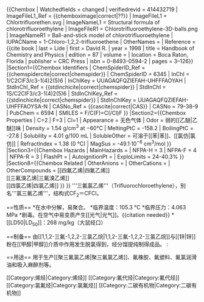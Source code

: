 {{Chembox
| Watchedfields = changed
| verifiedrevid = 414432719
| ImageFileL1_Ref = {{chemboximage|correct|??}}
| ImageFileL1 = Chlortrifluorethen.svg
| ImageNameL1 = Structural formula of chlorotrifluoroethylene
| ImageFileR1 = Chlorotrifluoroethylene-3D-balls.png
| ImageNameR1 = Ball-and-stick model of chlorotrifluoroethylene
| IUPACName = 1-Chloro-1,2,2-trifluoroethene
| OtherNames = 
| Reference = <ref name="hand">
{{cite book  | last = Lide | first = David R. | year = 1998
| title = Handbook of Chemistry and Physics
| edition = 87 | volume =
| location = Boca Raton, Florida
| publisher = CRC Press
| isbn = 0-8493-0594-2 | pages = 3–126}}</ref>
|Section1={{Chembox Identifiers
| ChemSpiderID_Ref = {{chemspidercite|correct|chemspider}}
| ChemSpiderID = 6345
| InChI = 1/C2ClF3/c3-1(4)2(5)6
| InChIKey = UUAGAQFQZIEFAH-UHFFFAOYAH
| StdInChI_Ref = {{stdinchicite|correct|chemspider}}
| StdInChI = 1S/C2ClF3/c3-1(4)2(5)6
| StdInChIKey_Ref = {{stdinchicite|correct|chemspider}}
| StdInChIKey = UUAGAQFQZIEFAH-UHFFFAOYSA-N
| CASNo_Ref = {{cascite|correct|CAS}}
| CASNo = 79-38-9
| PubChem = 6594
| SMILES = F/C(F)=C(/Cl)F
}}
|Section2={{Chembox Properties
| C=2 | F=3 | Cl=1
| Appearance = 无色气体
| Odor = 弱的[[乙醚|乙醚]]味
| Density = 1.54 g/cm<sup>3</sup> at −60°C
| MeltingPtC = -158.2
| BoilingPtC = -27.8
| Solubility = 4.01 g/100 mL
| SolubleOther = 可溶于[[苯|苯]]、[[氯仿|氯仿]]
| RefractIndex = 1.38 (0 °C)
| MagSus = -49.1·10<sup>−6</sup> cm<sup>3</sup>/mol
}}
|Section3={{Chembox Hazards
| MainHazards =
| NFPA-H = 3 | NFPA-F = 4 | NFPA-R = 3
| FlashPt =
| AutoignitionPt =
| ExploLimits = 24-40.3%
}}
|Section8={{Chembox Related
| OtherAnions =
| OtherCations =
| OtherCompounds = [[四氟乙烯|四氟乙烯]]<BR>[[三氟溴乙烯|三氟溴乙烯]]<BR>[[四氯乙烯|四氯乙烯]]
}}
}}
'''三氟氯乙烯'''（Trifluorochloroethylene），别名'''氯三氟乙烯'''，结构式CF<sub>2</sub>＝CFCl。

==性质==
*在水中分解，易聚合。
*临界温度：105.3 °C
*临界压力：4.063 MPa
*剧毒。在空气中易变质产生[[光气|光气]]。{{citation needed}}
*[[LD50|LD<sub>50</sub>]]：268 mg/kg（大鼠经口）

==制备==
由[[1,1,2-三氟-1,2,2-三氯乙烷|1,1,2-三氟-1,2,2-三氯乙烷]]与[[锌|锌]]粉在[[甲醇|甲醇]]介质中作用发生脱氯得到，经分馏提纯制得成品。
:<math>\ CF_2ClCFCl_2+Zn\rightarrow CF_2\!=\!CFCl+ZnCl_2</math>

==用途==
用于生产[[聚三氟氯乙烯|聚三氟氯乙烯]]、氟橡胶、氟塑料、氟氯润滑油和吸入麻醉剂等。

[[Category:烯烃|Category:烯烃]]
[[Category:氟代烃|Category:氟代烃]]
[[Category:氯氟烃|Category:氯氟烃]]
[[Category:二碳有机物|Category:二碳有机物]]